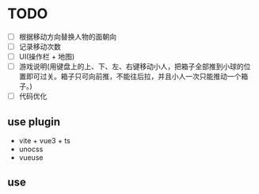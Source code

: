 # TODO

- [ ] 根据移动方向替换人物的面朝向
- [ ] 记录移动次数
- [ ] UI(操作栏 + 地图)
- [ ] 游戏说明(用键盘上的上、下、左、右键移动小人，把箱子全部推到小球的位置即可过关。箱子只可向前推，不能往后拉，并且小人一次只能推动一个箱子。)
- [ ] 代码优化

## use plugin

- vite + vue3 + ts
- unocss
- vueuse

## use
